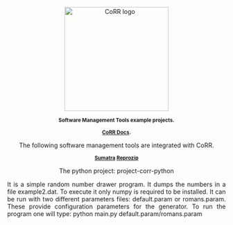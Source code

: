 <p align="center">
    <img src="https://rawgit.com/usnistgov/corr/master/corr-view/frontend/images/logo.svg"
         height="240"
         alt="CoRR logo"
         class="inline">
</p>
<p align="center"><sup><strong>
Software Management Tools example projects.
</strong></sup></p>

<p align="center"><sup><strong>
<a href="http://corr.readthedocs.io/en/latest/rst/README.html">CoRR Docs</a>.
</strong></sup></p>

<p align="center">The following software management tools are integrated with CoRR.</p>
<p align="center"><sup><strong>
<a href="https://github.com/usnistgov/corr-sumatra">Sumatra</a>
<a href="https://github.com/usnistgov/corr-reprozip">Reprozip</a>
</strong></sup></p>

<p align="center">The python project: project-corr-python</p>
<p align="justify">
It is a simple random number drawer program. It dumps the numbers in a file example2.dat. To execute it
only numpy is required to be installed. It can be run with two different parameters files: default.param
or romans.param. These provide configuration parameters for the generator. To run the program one will
type: python main.py default.param/romans.param
</p>
